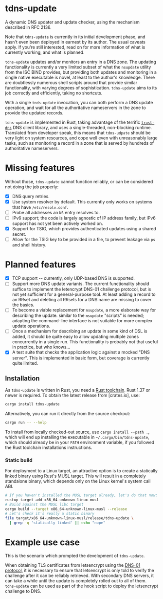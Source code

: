 # tdns-update

A dynamic DNS updater and update checker, using the mechanism
described in RFC 2136.

Note that `tdns-update` is currently in its initial development phase,
and hasn't even been deployed in earnest by its author. The usual
caveats apply. If you're still interested, read on for more
information of what is currently working, and what is planned.

`tdns-update` updates and/or monitors an entry in a DNS zone. The
updating functionality is currently a very limited subset of what the
`nsupdate` utility from the ISC BIND provides, but providing both
updates and monitoring in a single native executable is novel, at
least to the author's knowledge. There are doubtlessly numerous shell
scripts around that provide similar functionality, with varying
degrees of sophistication. `tdns-update` aims to its job correctly and
efficiently, taking no shortcuts.

With a single `tnds-update` invocation, you can both perform a DNS
update operation, and wait for all the authoritative nameservers in
the zone to provide the updated records.

`tdns-update` is implemented in Rust, taking advantage of the terrific
[`trust-dns`] DNS client library, and uses a single-threaded,
non-blocking runtime. Translated from developer speak, this means that
`tdns-udpate` should be very light on system resources, and cope well
even with unreasonably large tasks, such as monitoring a record in a
zone that is served by hundreds of authoritative nameservers.

# Missing features

Without those, `tdns-update` cannot function reliably, or can be
considered not doing the job properly:

- [X] DNS query retries.
- [X] Use system resolver by default. This currently only works on
      systems that have `/etc/resolv.conf`.
- [ ] Probe all addresses an `NS` entry resolves to.
- [ ] IPv6 support; the code is largely agnostic of IP address family,
      but IPv6 support has not yet been actively worked on.
- [X] Support for TSIG, which provides authenticated updates using a
      shared secret.
- [ ] Allow for the TSIG key to be provided in a file, to prevent
      leakage via `ps` and shell history.

# Planned features

- [X] TCP support -- currently, only UDP-based DNS is supported.
- [ ] Support more DNS update variants. The current functionality
      should suffice to implement the letencrypt DNS-01 challenge
      protocol, but is not yet sufficient for a general-purpose
      tool. At least adding a record to an RRset and deleting all
      RRsets for a DNS name are missing to cover the basics.
- [ ] To become a viable replacement for `nsupdate`, a more elaborate
      way for describing the update. similar to the `nsupdate`
      "scripts" is needed; adapting the command-line interface is not
      suitable for more complex update operations.
- [ ] Once a mechanism for describing an update in some kind of DSL is
      added, it should be quite easy to allow updating multiple zones
      concurrently in a single run. This functionality is probably not
      that useful in practice, but who knows...
- [X] A test suite that checks the application logic against a mocked
      "DNS server". This is implemented in basic form, but coverage is
      currently quite limited.

## Installation

As `tdns-update` is written in Rust, you need a [Rust toolchain]. Rust
1.37 or newer is required. To obtain the latest release from
[crates.io], use:

```sh
cargo install tdns-update
```

Alternatively, you can run it directly from the source checkout:

```sh
cargo run -- --help
```

To install from locally checked-out source, use `cargo install --path
.`, which will end up installing the executable in
`~/.cargo/bin/tdns-update`, which should already be in your `PATH`
environment variable, if you followed the Rust toolchain installations
instructions.

### Static build

For deployment to a Linux target, an attractive option is to create a
statically linked binary using Rust's MUSL target. This will result in
a completely standalone binary, which depends only on the Linux
kernel's system call ABI.

```sh
# If you haven't installed the MUSL target already, let's do that now:
rustup target add x86_64-unknown-linux-musl
# Build against the MUSL libc target
cargo build --target x86_64-unknown-linux-musl --release
# Let's check it's really a static binary
file target/x86_64-unknown-linux-musl/release/tdns-update \
  | grep -q 'statically linked' || echo "nope"
```

# Example use case

This is the scenario which prompted the development of `tdns-update`.

When obtaining TLS certificates from letsencrypt using the [DNS-01
protocol], it is necessary to ensure that letsencrypt is only told to
verify the challenge after it can be reliably retrieved. With
secondary DNS servers, it can take a while until the update is
completely rolled out to all of them. `tdns-update` can be used as
part of the hook script to deploy the letsencrypt challenge to DNS.

[Rust toolchain]: https://www.rust-lang.org/tools/install
[`trust-dns`]: https://github.com/bluejekyll/trust-dns
[DNS-01 protocol]: https://letsencrypt.org/docs/challenge-types/
